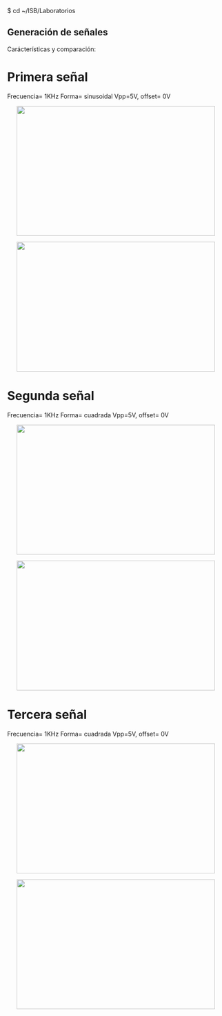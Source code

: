 $ cd ~/ISB/Laboratorios
## Generación de señales

Carácterísticas y comparación:
# Primera señal
Frecuencia= 1KHz
Forma= sinusoidal
Vpp=5V, offset= 0V
<p align="center">
  <img width="460" height="300" src="https://user-images.githubusercontent.com/128627158/228616318-9131d18a-dc43-4c7f-98bb-33965c5c1e4a.jpeg">
</p> 

<p align="center">
  <img width="460" height="300" src="https://user-images.githubusercontent.com/128627158/228620972-5a921dda-ccc1-4a5d-8393-f3fac755539e.jpeg">
</p> 


# Segunda señal
Frecuencia= 1KHz
Forma= cuadrada
Vpp=5V, offset= 0V

<p align="center">
  <img width="460" height="300" src="https://user-images.githubusercontent.com/128627158/228618170-b82a9d29-aa3d-4b0e-9b7d-cb9a6e7e8bbf.jpeg">
</p> 

<p align="center">
  <img width="460" height="300" src="https://user-images.githubusercontent.com/128627158/228621405-75b7a541-dd02-4316-a311-bf2ac2a37873.jpeg">
</p> 


# Tercera señal
Frecuencia= 1KHz
Forma= cuadrada
Vpp=5V, offset= 0V
<p align="center">
  <img width="460" height="300" src="https://user-images.githubusercontent.com/128627158/228619292-cb2b1777-129a-48fe-af44-daac33fac1cc.jpeg">
</p> 

<p align="center">
  <img width="460" height="300" src="https://user-images.githubusercontent.com/128627158/228621405-75b7a541-dd02-4316-a311-bf2ac2a37873.jpeg">
</p> 
